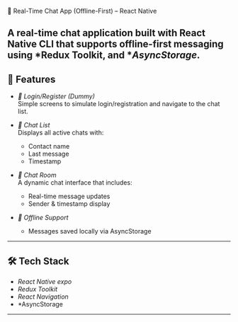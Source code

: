  📱 Real-Time Chat App (Offline-First) – React Native

A real-time chat application built with React Native CLI that supports offline-first messaging using *Redux Toolkit, and **AsyncStorage*.
---

## 🚀 Features

- *🔐 Login/Register (Dummy)*  
  Simple screens to simulate login/registration and navigate to the chat list.

- *💬 Chat List*  
  Displays all active chats with:
  - Contact name
  - Last message
  - Timestamp

- *📨 Chat Room*  
  A dynamic chat interface that includes:
  - Real-time message updates
  - Sender & timestamp display

- *📴 Offline Support*  
  - Messages saved locally via AsyncStorage

---

## 🛠️ Tech Stack

- *React Native expo*
- *Redux Toolkit*
- *React Navigation*
- *AsyncStorage

---

